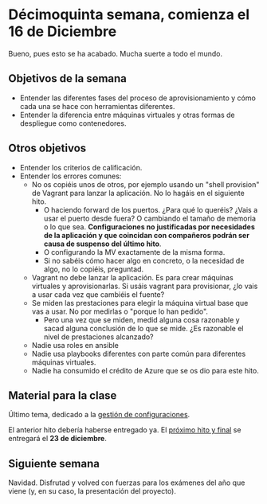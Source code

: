 # Décimoquinta semana, comienza el 16 de Diciembre

Bueno, pues esto se ha acabado. Mucha suerte a todo el mundo.

## Objetivos de la semana

* Entender las diferentes fases del proceso de aprovisionamiento y
  cómo cada una se hace con herramientas diferentes.
* Entender la diferencia entre máquinas virtuales y otras formas de
  despliegue como contenedores.

## Otros objetivos

* Entender los criterios de calificación.
* Entender los errores comunes:
  * No os copiéis unos de otros, por ejemplo usando un "shell provision" de Vagrant para lanzar la aplicación. No lo hagáis en el siguiente hito.
	* O haciendo forward de los puertos. ¿Para qué lo queréis? ¿Vais a
      usar el puerto desde fuera? O cambiando el tamaño de memoria o
      lo que sea. **Configuraciones no justificadas por necesidades de
      la aplicación y que coincidan con compañeros podrán ser causa de
      suspenso del último hito**.
    * O configurando la MV exactamente de la misma forma.
    * Si no sabéis cómo hacer algo en concreto, o la necesidad de
      algo, no lo copiéis, preguntad.
  * Vagrant no debe lanzar la aplicación. Es para crear máquinas virtuales y aprovisionarlas. Si usáis vagrant para provisionar, ¿lo vais a usar cada vez que cambiéis el fuente?
  * Se miden las prestaciones para elegir la máquina virtual base que
    vas a usar. No por medirlas o "porque lo han pedido".
	  * Pero una vez que se miden, medid alguna cosa razonable y sacad alguna conclusión de lo que se mide. ¿Es razonable el nivel de prestaciones alcanzado?
  * Nadie usa roles en ansible
  * Nadie usa playbooks diferentes con parte común para diferentes
    máquinas virtuales.
  * Nadie ha consumido el crédito de Azure que se os dio para este hito.
	
## Material para la clase

Último tema, dedicado a la
[gestión de configuraciones](http://jj.github.io/IV/documentos/temas/Gestion_de_configuraciones).

El anterior hito debería haberse entregado ya. El [próximo hito y final](http://jj.github.io/IV/documentos/proyecto/7.Final) se entregará el **23 de diciembre**.

## Siguiente semana

Navidad. Disfrutad y volved con fuerzas para los exámenes del año que
viene (y, en su caso, la presentación del proyecto).

